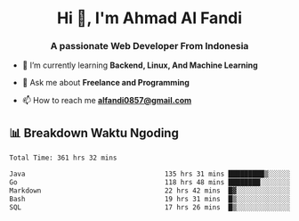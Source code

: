 <h1 align="center">Hi 👋, I'm Ahmad Al Fandi</h1>
<h3 align="center">A passionate Web Developer From Indonesia</h3>

- 🌱 I’m currently learning **Backend, Linux, And Machine Learning**

- 💬 Ask me about **Freelance and Programming**

- 📫 How to reach me **<alfandi0857@gmail.com>**


## 📊 Breakdown Waktu Ngoding

<!--START_SECTION:waka-->

```txt
Total Time: 361 hrs 32 mins

Java                                   135 hrs 31 mins █████████▒░░░░░░░░░░░░░░░   37.20 %
Go                                     118 hrs 48 mins ████████░░░░░░░░░░░░░░░░░   32.61 %
Markdown                               22 hrs 42 mins  █▓░░░░░░░░░░░░░░░░░░░░░░░   06.24 %
Bash                                   19 hrs 31 mins  █▒░░░░░░░░░░░░░░░░░░░░░░░   05.36 %
SQL                                    17 hrs 26 mins  █▒░░░░░░░░░░░░░░░░░░░░░░░   04.79 %
```

<!--END_SECTION:waka-->
